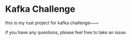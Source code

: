 # Kafka Challenge

this is my rust project for kafka challenge~~~

if you have any questions, please feel free to take an issue.
<!-- 
This is a starting point for Rust solutions to the
["Build Your Own Kafka" Challenge](https://codecrafters.io/challenges/kafka).

In this challenge, you'll build a toy Kafka clone that's capable of accepting
and responding to APIVersions & Fetch API requests. You'll also learn about
encoding and decoding messages using the Kafka wire protocol. You'll also learn
about handling the network protocol, event loops, TCP sockets and more.

**Note**: If you're viewing this repo on GitHub, head over to
[codecrafters.io](https://codecrafters.io) to try the challenge.

# Passing the first stage

The entry point for your Kafka implementation is in `src/main.rs`. Study and
uncomment the relevant code, and push your changes to pass the first stage:

```sh
git commit -am "pass 1st stage" # any msg
git push origin master
```

That's all!

# Stage 2 & beyond

Note: This section is for stages 2 and beyond.

1. Ensure you have `cargo (1.54)` installed locally
1. Run `./your_program.sh` to run your Kafka broker, which is implemented in
   `src/main.rs`. This command compiles your Rust project, so it might be slow
   the first time you run it. Subsequent runs will be fast.
1. Commit your changes and run `git push origin master` to submit your solution
   to CodeCrafters. Test output will be streamed to your terminal.

进度记录：
2024-11-8 00:54:57 目前完成了基础部分，准备开始并发，需要用到tokie，因此需要先学习一波
发现rust圣经中有不少只是，因此恶补一下rust高级进阶中的内容：
2024年11月11日00:42:23：目前看到了:https://course.rs/advance-practice/overview.html 准备开始，而这里正好是tokie的开始
-->
